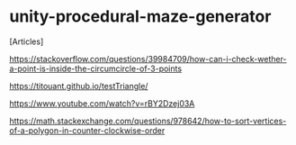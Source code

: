 # unity-procedural-maze-generator

[Articles]

https://stackoverflow.com/questions/39984709/how-can-i-check-wether-a-point-is-inside-the-circumcircle-of-3-points

https://titouant.github.io/testTriangle/

https://www.youtube.com/watch?v=rBY2Dzej03A

https://math.stackexchange.com/questions/978642/how-to-sort-vertices-of-a-polygon-in-counter-clockwise-order